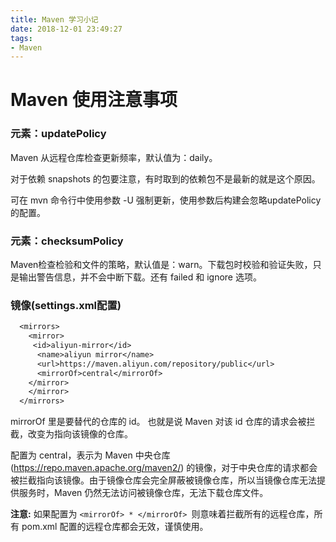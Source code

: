 ```yaml
---
title: Maven 学习小记
date: 2018-12-01 23:49:27
tags: 
- Maven
---
```


# Maven 使用注意事项

### 元素：updatePolicy

Maven 从远程仓库检查更新频率，默认值为：daily。

对于依赖 snapshots 的包要注意，有时取到的依赖包不是最新的就是这个原因。

可在 mvn 命令行中使用参数 -U 强制更新，使用参数后构建会忽略updatePolicy的配置。

### 元素：checksumPolicy
  
Maven检查检验和文件的策略，默认值是：warn。下载包时校验和验证失败，只是输出警告信息，并不会中断下载。还有 failed 和 ignore 选项。

### 镜像(settings.xml配置)

```txt
  <mirrors>
    <mirror>
     <id>aliyun-mirror</id>
      <name>aliyun mirror</name>
      <url>https://maven.aliyun.com/repository/public</url>
      <mirrorOf>central</mirrorOf>
    </mirror>
    </mirror>
  </mirrors>
```

mirrorOf 里是要替代的仓库的 id。 也就是说 Maven 对该 id 仓库的请求会被拦截，改变为指向该镜像的仓库。

配置为 central，表示为 Maven 中央仓库(https://repo.maven.apache.org/maven2/) 的镜像，对于中央仓库的请求都会被拦截指向该镜像。由于镜像仓库会完全屏蔽被镜像仓库，所以当镜像仓库无法提供服务时，Maven 仍然无法访问被镜像仓库，无法下载仓库文件。

**注意:** 如果配置为 `<mirrorOf> * </mirrorOf> `则意味着拦截所有的远程仓库，所有 pom.xml 配置的远程仓库都会无效，谨慎使用。